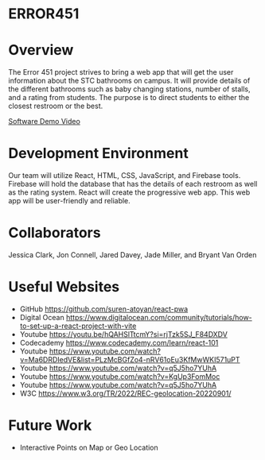 # ERROR451

# Overview

The Error 451 project strives to bring a web app that will get the user information about the STC bathrooms on campus. It will provide details of the different bathrooms such as baby changing stations, number of stalls, and a rating from students. The purpose is to direct students to either the closest restroom or the best.

[Software Demo Video](https://youtu.be/2tuVEOUI8y8)

# Development Environment

Our team will utilize React, HTML, CSS, JavaScript, and Firebase tools. Firebase will hold the database that has the details of each restroom as well as the rating system. React will create the progressive web app. This web app will be user-friendly and reliable.

# Collaborators

Jessica Clark, Jon Connell, Jared Davey, Jade Miller, and Bryant Van Orden

# Useful Websites


- GitHub https://github.com/suren-atoyan/react-pwa
- Digital Ocean https://www.digitalocean.com/community/tutorials/how-to-set-up-a-react-project-with-vite
- Youtube https://youtu.be/hQAHSlTtcmY?si=rjTzk5SJ_F84DXDV
- Codecademy https://www.codecademy.com/learn/react-101
- Youtube https://www.youtube.com/watch?v=Ma6DRDIedVE&list=PLzMcBGfZo4-nRV61oEu3KfMwWKI571uPT
- Youtube https://www.youtube.com/watch?v=q5J5ho7YUhA
- Youtube https://www.youtube.com/watch?v=KgUp3FomMoc
- Youtube https://www.youtube.com/watch?v=q5J5ho7YUhA
- W3C https://www.w3.org/TR/2022/REC-geolocation-20220901/

# Future Work


- Interactive Points on Map or Geo Location
